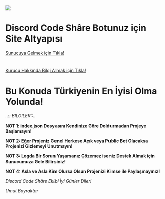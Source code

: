 <img src="https://cdn.discordapp.com/icons/676124992919830548/0efa113b250ef86ad840d7fd3679119f.jpg">

<h1>Discord Code Shâre Botunuz için Site Altyapısı</h1>

<a href="https://discord.gg/Sf9XES6">
  Sunucuya Gelmek için Tıkla! </a>
  
  <h1></h1>
  
  <a href="https://umut-bayraktar.glitch.me">
 Kurucu Hakkında Bilgi Almak için Tıkla! </a>

<h1>Bu Konuda Türkiyenin En İyisi Olma Yolunda!</h1>
  
  
  
_..:: BILGILER::.._

**NOT 1: index.json Dosyasını Kendinize Göre Doldurmadan Projeye Başlamayın!**

**NOT 2: Eğer Projeniz Genel Herkese Açık veya Public Bot Olacaksa Projenizi Gizlemeyi Unutmayın!**

**NOT 3: Logda Bir Sorun Yaşarsanız Çözemez iseniz Destek Almak için Sunucumuza Gele Bilirsiniz!**

**NOT 4: Asla ve Asla Kim Olursa Olsun Projenizi Kimse ile Paylaşmayınız!**


_Discord Code Shâre Ekibi İyi Günler Diler!_

_Umut Bayraktar_
